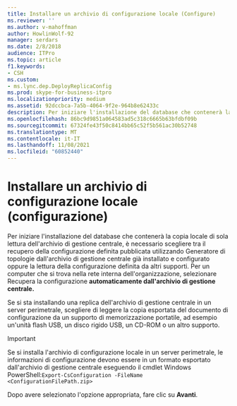 ```yaml
---
title: Installare un archivio di configurazione locale (Configure)
ms.reviewer: ''
ms.author: v-mahoffman
author: HowlinWolf-92
manager: serdars
ms.date: 2/8/2018
audience: ITPro
ms.topic: article
f1.keywords:
- CSH
ms.custom:
- ms.lync.dep.DeployReplicaConfig
ms.prod: skype-for-business-itpro
ms.localizationpriority: medium
ms.assetid: 92dccbca-7a5b-4064-9f2e-964b8e62433c
description: Per iniziare l'installazione del database che contenerà la copia locale di sola lettura dell'archivio di gestione centrale, è necessario scegliere tra il recupero della configurazione definita pubblicata utilizzando Generatore di topologie dall'archivio di gestione centrale già installato e configurato oppure la lettura della configurazione definita da altri supporti. Per un computer che si trova nella rete interna dell'organizzazione, selezionare Recupera la configurazione automaticamente dall'archivio di gestione centrale.
ms.openlocfilehash: 86bc9d9851a064583ad5c318c6665b63bfdbf09b
ms.sourcegitcommit: 67324fe43f50c8414bb65c52f5b561ac30b52748
ms.translationtype: MT
ms.contentlocale: it-IT
ms.lasthandoff: 11/08/2021
ms.locfileid: "60852440"
---
```

# <a name="install-local-configuration-store-invoke-configure"></a>Installare un archivio di configurazione locale (configurazione)
 
Per iniziare l'installazione del database che contenerà la copia locale di sola lettura dell'archivio di gestione centrale, è necessario scegliere tra il recupero della configurazione definita pubblicata utilizzando Generatore di topologie dall'archivio di gestione centrale già installato e configurato oppure la lettura della configurazione definita da altri supporti. Per un computer che si trova nella rete interna dell'organizzazione, selezionare Recupera la configurazione **automaticamente dall'archivio di gestione centrale.**
  
Se si sta installando una replica dell'archivio di gestione centrale in un server perimetrale, scegliere di leggere la copia esportata del documento di configurazione da un supporto di memorizzazione portatile, ad esempio un'unità flash USB, un disco rigido USB, un CD-ROM o un altro supporto. 
  
> [!IMPORTANT]
> Se si installa l'archivio di configurazione locale in un server perimetrale, le informazioni di configurazione devono essere in un formato esportato dall'archivio di gestione centrale eseguendo il cmdlet Windows PowerShell:`Export-CsConfiguration -FileName <ConfigurationFilePath.zip>`
  
Dopo avere selezionato l'opzione appropriata, fare clic su **Avanti**.
  

